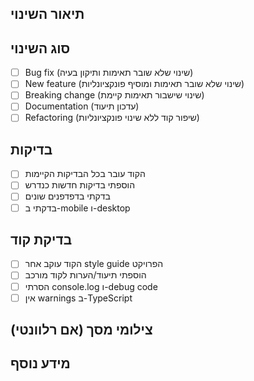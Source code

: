 ## תיאור השינוי
<!-- תאר בקצרה את השינויים שביצעת -->

## סוג השינוי
- [ ] Bug fix (שינוי שלא שובר תאימות ותיקון בעיה)
- [ ] New feature (שינוי שלא שובר תאימות ומוסיף פונקציונליות)
- [ ] Breaking change (שינוי שישבור תאימות קיימת)
- [ ] Documentation (עדכון תיעוד)
- [ ] Refactoring (שיפור קוד ללא שינוי פונקציונליות)

## בדיקות
- [ ] הקוד עובר בכל הבדיקות הקיימות
- [ ] הוספתי בדיקות חדשות כנדרש
- [ ] בדקתי בדפדפנים שונים
- [ ] בדקתי ב-mobile ו-desktop

## בדיקת קוד
- [ ] הקוד עוקב אחר style guide הפרויקט
- [ ] הוספתי תיעוד/הערות לקוד מורכב
- [ ] הסרתי console.log ו-debug code
- [ ] אין warnings ב-TypeScript

## צילומי מסך (אם רלוונטי)
<!-- הוסף צילומי מסך של השינויים ב-UI -->

## מידע נוסף
<!-- הוסף מידע נוסף שיכול לעזור לבודקים -->